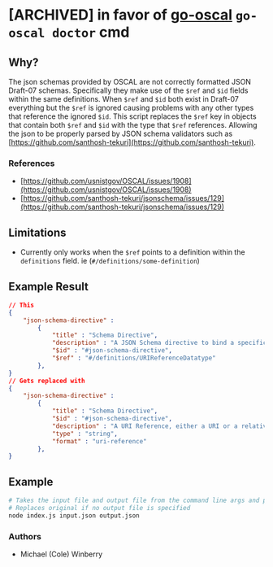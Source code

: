 # [ARCHIVED] in favor of [go-oscal](github.com/defenseunicorns/go-oscal) `go-oscal doctor` cmd 

## Why?
The json schemas provided by OSCAL are not correctly formatted JSON Draft-07 schemas. Specifically they make use of the `$ref` and `$id` fields within the same definitions. When `$ref` and `$id` both exist in Draft-07 everything but the `$ref` is ignored causing problems with any other types that reference the ignored `$id`. This script replaces the `$ref` key in objects that contain both `$ref` and `$id` with the type that `$ref` references. Allowing the json to be properly parsed by JSON schema validators such as [https://github.com/santhosh-tekuri](https://github.com/santhosh-tekuri). 

### References
- [https://github.com/usnistgov/OSCAL/issues/1908](https://github.com/usnistgov/OSCAL/issues/1908) 
- [https://github.com/santhosh-tekuri/jsonschema/issues/129](https://github.com/santhosh-tekuri/jsonschema/issues/129)

## Limitations
- Currently only works when the `$ref` points to a definition within the `definitions` field. ie (`#/definitions/some-definition`)


## Example Result
```json
// This
{
    "json-schema-directive" : 
        { 
            "title" : "Schema Directive",
            "description" : "A JSON Schema directive to bind a specific schema to its document instance.",
            "$id" : "#json-schema-directive",
            "$ref" : "#/definitions/URIReferenceDatatype" 
        },
}
// Gets replaced with
{
    "json-schema-directive" : 
        { 
            "title" : "Schema Directive",
            "$id" : "#json-schema-directive",
            "description" : "A URI Reference, either a URI or a relative-reference, formatted according to section 4.1 of RFC3986.",
            "type" : "string",
            "format" : "uri-reference"
        },
}
```

## Example
```bash
# Takes the input file and output file from the command line args and processes the JSON
# Replaces original if no output file is specified
node index.js input.json output.json
```


### Authors
- Michael (Cole) Winberry
